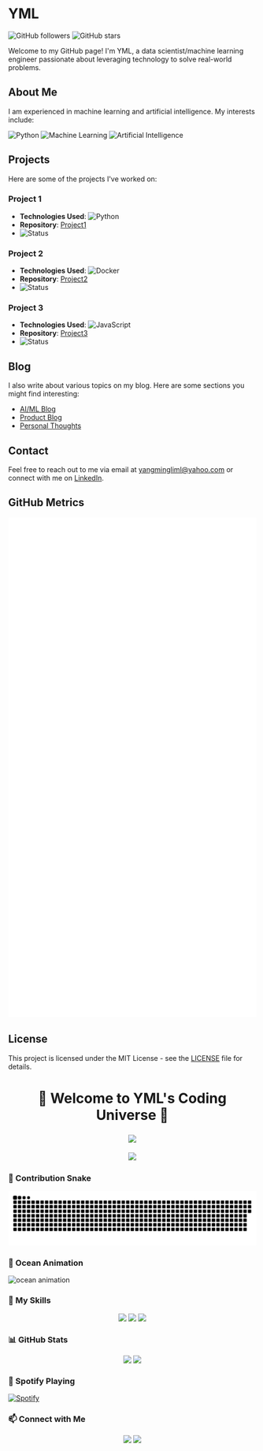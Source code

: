 # YML

![GitHub followers](https://img.shields.io/github/followers/yml-blog?style=social)
![GitHub stars](https://img.shields.io/github/stars/yml-blog?style=social)

Welcome to my GitHub page! I'm YML, a data scientist/machine learning engineer passionate about leveraging technology to solve real-world problems.

## About Me

I am experienced in machine learning and artificial intelligence. My interests include:

![Python](https://img.shields.io/badge/Python-3.x-blue?logo=python)
![Machine Learning](https://img.shields.io/badge/Machine%20Learning-Expert-orange)
![Artificial Intelligence](https://img.shields.io/badge/AI-Development-green)

## Projects

Here are some of the projects I've worked on:

### Project 1

- **Technologies Used**: ![Python](https://img.shields.io/badge/Python-3.x-blue?logo=python)
- **Repository**: [Project1](https://github.com/YOUR_USERNAME/project1)
- ![Status](https://img.shields.io/badge/status-active-brightgreen)

### Project 2

- **Technologies Used**: ![Docker](https://img.shields.io/badge/Docker-Container-blue?logo=docker)
- **Repository**: [Project2](https://github.com/YOUR_USERNAME/project2)
- ![Status](https://img.shields.io/badge/status-maintenance-orange)

### Project 3

- **Technologies Used**: ![JavaScript](https://img.shields.io/badge/JavaScript-ES6-yellow?logo=javascript)
- **Repository**: [Project3](https://github.com/YOUR_USERNAME/project3)
- ![Status](https://img.shields.io/badge/status-completed-success)

## Blog

I also write about various topics on my blog. Here are some sections you might find interesting:

- [AI/ML Blog](https://YOUR_BLOG_URL/ai-ml)
- [Product Blog](https://YOUR_BLOG_URL/product)
- [Personal Thoughts](https://YOUR_BLOG_URL/personal)

## Contact

Feel free to reach out to me via email at [yangmingliml@yahoo.com](mailto:yangmingliml@yahoo.com) or connect with me on [LinkedIn](https://www.linkedin.com/in/yangmingli).

## GitHub Metrics

![GitHub Metrics](./github-metrics.svg)

## License

This project is licensed under the MIT License - see the [LICENSE](./LICENSE) file for details.

<div align="center">
  <h1>👋 Welcome to YML's Coding Universe 🚀</h1>
  
  <!-- 动态欢迎标语 -->
  <h3>
    <img src="https://readme-typing-svg.herokuapp.com/?lines=Hello%20World!;Welcome%20to%20my%20GitHub!;I%20am%20a%20Data%20Scientist;And%20ML%20Engineer&center=true&size=27&width=550">
  </h3>

  <!-- 统计卡片 -->
  <img src="https://github-profile-trophy.vercel.app/?username=yml-blog&theme=onedark&row=1&column=6&no-frame=true&no-bg=true" />
</div>

### 🌈 Contribution Snake
<picture>
  <source media="(prefers-color-scheme: dark)" srcset="https://raw.githubusercontent.com/yml-blog/yml-blog/output/github-contribution-grid-snake-dark.svg">
  <source media="(prefers-color-scheme: light)" srcset="https://raw.githubusercontent.com/yml-blog/yml-blog/output/github-contribution-grid-snake.svg">
  <img alt="github contribution grid snake animation" src="https://raw.githubusercontent.com/yml-blog/yml-blog/output/github-contribution-grid-snake.svg">
</picture>

### 🌊 Ocean Animation
<img alt="ocean animation" src="https://raw.githubusercontent.com/yml-blog/yml-blog/output/ocean.gif">

### 🎯 My Skills

<p align="center">
  <img src="https://img.shields.io/badge/Python-Expert-3776AB?style=for-the-badge&logo=python&logoColor=white"/>
  <img src="https://img.shields.io/badge/Machine%20Learning-Advanced-FF6F00?style=for-the-badge&logo=tensorflow&logoColor=white"/>
  <img src="https://img.shields.io/badge/AI-Development-00ADD8?style=for-the-badge&logo=ai&logoColor=white"/>
</p>

### 📊 GitHub Stats

<div align="center">
  <img height="180em" src="https://github-readme-stats.vercel.app/api?username=yml-blog&show_icons=true&theme=radical"/>
  <img height="180em" src="https://github-readme-stats.vercel.app/api/top-langs/?username=yml-blog&layout=compact&theme=radical"/>
</div>

### 🎵 Spotify Playing

[![Spotify](https://novatorem-yml-blog.vercel.app/api/spotify)](https://open.spotify.com/user/YOUR_SPOTIFY_USER_ID)

### 📫 Connect with Me

<p align="center">
  <a href="mailto:yangmingliml@yahoo.com"><img src="https://img.shields.io/badge/Email-D14836?style=for-the-badge&logo=gmail&logoColor=white"/></a>
  <a href="https://www.linkedin.com/in/yangmingli"><img src="https://img.shields.io/badge/LinkedIn-0077B5?style=for-the-badge&logo=linkedin&logoColor=white"/></a>
</p>
